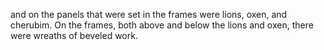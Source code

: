 and on the panels that were set in the frames were lions, oxen, and cherubim. On the frames, both above and below the lions and oxen, there were wreaths of beveled work.
